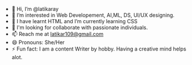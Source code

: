- 👋 Hi, I’m @latikaray
- 👀 I’m interested in Web Developement, AI,ML, DS, UI/UX designing.
- 🌱 I have learnt HTML and I’m currently learning CSS
- 💞️ I'm looking for collaborate with passionate individuals. 
- 📫 Reach me at latikar109@gmail.com
- 😄 Pronouns: She/Her
- ⚡ Fun fact: I am a content Writer by hobby. Having a creative mind helps alot.

<!---
latikaray/latikaray is a ✨ special ✨ repository because its `README.md` (this file) appears on your GitHub profile.
You can click the Preview link to take a look at your changes.
--->

